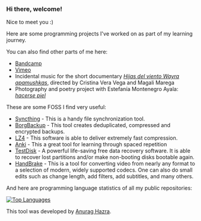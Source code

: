 ### Hi there, welcome! 

Nice to meet you :) 

Here are some programming projects I've worked on as part of my learning journey. 

You can also find other parts of me here: 

- [Bandcamp](https://tomasproano.bandcamp.com)
- [Vimeo](https://vimeo.com/tomasproano)
- Incidental music for the short documentary [*Hijas del viento Wayra apamushkas*](https://www.youtube.com/watch?v=-2Zx_ZJ9HQEs), directed by Cristina Vera Vega and Magali Marega 
- Photography and poetry project with Estefanía Montenegro Ayala: [*hacerse piel*](https://tomasproanop.github.io/hacerse-piel)

These are some FOSS I find very useful:

- [Syncthing](https://github.com/syncthing/syncthing) -  This is a handy file synchronization tool.
- [BorgBackup](https://github.com/borgbackup/borg) - This tool creates deduplicated, compressed and encrypted backups.
- [LZ4](https://github.com/lz4/lz4) -  This software is able to deliver extremely fast compression.
- [Anki](https://github.com/ankitects/anki) - This a great tool for learning through spaced repetition
- [TestDisk](https://www.cgsecurity.org/wiki/TestDisk) - A powerful life-saving free data recovery software. It is able to recover lost partitions and/or make non-booting disks bootable again.
- [HandBrake](https://handbrake.fr/) - This is a tool for converting video from nearly any format to a selection of modern, widely supported codecs. One can also do small edits such as change length, add filters, add subtitles, and many others.

And here are programming language statistics of all my public repositories:

[![Top Languages](https://github-readme-stats-git-masterrstaa-rickstaa.vercel.app/api/top-langs/?username=tomasproanop&show_icons=true&theme=transparent)](https://github.com/anuraghazra/github-readme-stats)

This tool was developed by [Anurag Hazra](https://github.com/anuraghazra).
